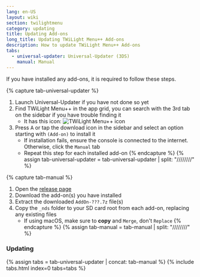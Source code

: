 ```yaml
---
lang: en-US
layout: wiki
section: twilightmenu
category: updating
title: Updating Add-ons
long_title: Updating TWiLight Menu++ Add-ons
description: How to update TWiLight Menu++ Add-ons
tabs:
  - universal-updater: Universal-Updater (3DS)
    manual: Manual
---
```


If you have installed any add-ons, it is required to follow these steps.

{% capture tab-universal-updater %}
1. Launch Universal-Updater if you have not done so yet
1. Find TWiLight Menu++ in the app grid, you can search with the 3rd tab on the sidebar if you have trouble finding it
    - It has this icon: ![TWiLight Menu++ icon](https://raw.githubusercontent.com/DS-Homebrew/TWiLightMenu/master/booter/icon.bmp)
1. Press <kbd class="face">A</kbd> or tap the download icon in the sidebar and select an option starting with `(Add-on)` to install it
    - If installation fails, ensure the console is connected to the internet. Otherwise, click the `Manual` tab
	- Repeat this step for each installed add-on
{% endcapture %}
{% assign tab-universal-updater = tab-universal-updater | split: "////////" %}

{% capture tab-manual %}
1. Open the [release page](https://github.com/DS-Homebrew/TWiLightMenu/releases/latest)
1. Download the add-on(s) you have installed
1. Extract the downloaded `AddOn-???.7z` file(s)
1. Copy the `_nds` folder to your SD card root from each add-on, replacing any existing files
    - If using macOS, make sure to **copy** and `Merge`, don't `Replace`
{% endcapture %}
{% assign tab-manual = tab-manual | split: "////////" %}

### Updating

{% assign tabs = tab-universal-updater | concat: tab-manual %}
{% include tabs.html index=0 tabs=tabs %}
